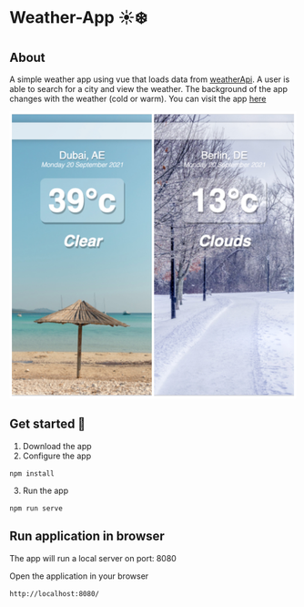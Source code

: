 # Weather-App ☀️❄️

## About
A simple weather app using vue that loads data from [weatherApi](https://openweathermap.org/api). A user is able to search for a city and view the weather. The background of the app changes with the weather (cold or warm).
You can visit the app [here](https://paulinemarg-weatherapp.netlify.app)

![Weather-App](/weather.jpg)

## Get started 🚀

1. Download the app
2. Configure the app 
```
npm install
```
3. Run the app
```
npm run serve
```
## Run application in browser

The app will run a local server on port: 8080

Open the application in your browser

```
http://localhost:8080/
```